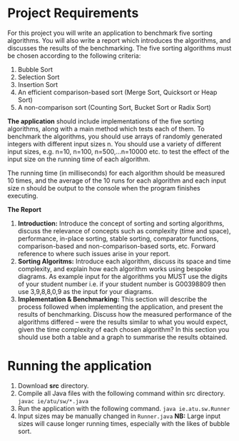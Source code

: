 # Project Requirements

For this project you will write an application to benchmark five sorting algorithms. You will also write a report which introduces the algorithms, and discusses the results of the benchmarking.
The five sorting algorithms must be chosen according to the following criteria:
1. Bubble Sort
2. Selection Sort
3. Insertion Sort
4. An efficient comparison-based sort (Merge Sort, Quicksort or Heap Sort)
5. A non-comparison sort (Counting Sort, Bucket Sort or Radix Sort)

**The application** should include implementations of the five sorting algorithms, along with a main method which tests each
of them. To benchmark the algorithms, you should use arrays of randomly generated integers with different input sizes n. You
should use a variety of different input sizes, e.g. n=10, n=100, n=500,...n=10000 etc. to test the effect of the input size on
the running time of each algorithm.

The running time (in milliseconds) for each algorithm should be measured 10 times, and the average of the 10 runs for
each algorithm and each input size n should be output to the console when the program finishes executing.

**The Report**
1. **Introduction:** Introduce the concept of sorting and sorting algorithms, discuss the relevance of concepts such
as complexity (time and space), performance, in-place sorting, stable sorting, comparator functions, comparison-based
and non-comparison-based sorts, etc. Forward reference to where such issues arise in your report.
2. **Sorting Algoritms:** Introduce each algorithm, discuss its space and time complexity, and explain
how each algorithm works using bespoke diagrams. As example input for the algorithms you MUST use the digits of
your student number i.e. if your student number is G00398809 then use 3,9,8,8,0,9 as the input for your diagrams.
3. **Implementation & Benchmarking:** This section will describe the process followed when implementing the
application, and present the results of benchmarking. Discuss how the measured performance of the algorithms differed
– were the results similar to what you would expect, given the time complexity of each chosen algorithm? In this section
you should use both a table and a graph to summarise the results obtained.

# Running the application

1. Download **src** directory.
2. Compile all Java files with the following command within src directory. `javac ie/atu/sw/*.java`
3. Run the application with the following command. `java ie.atu.sw.Runner`
4. Input sizes may be manually changed in `Runner.java` **NB:** Large input sizes will cause longer running times, especially with the likes of bubble sort.
